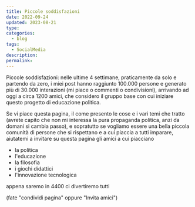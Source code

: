 ```yaml
---
title: Piccole soddisfazioni
date: 2022-09-24
updated: 2023-08-21
type: 
categories:
  - blog
tags:
  - SocialMedia
description: 
permalink: 
---
```


Piccole soddisfazioni: nelle ultime 4 settimane, praticamente da solo e partendo da zero, i miei post hanno raggiunto 100.000 persone e generato più di 30.000 interazioni (mi piace o commenti o condivisioni), arrivando ad oggi a circa 1200 amici, che considero il gruppo base con cui iniziare questo progetto di educazione politica.

Se vi piace questa pagina, il come presento le cose e i vari temi che tratto (avrete capito che non mi interessa la pura propaganda politica, anzi da domani si cambia passo), e sopratutto se vogliamo essere una bella piccola comunità di persone che si rispettano e a cui piaccia a tutti imparare, aiutatemi a invitare su questa pagina gli amici a cui piacciano

- la politica
- l'educazione
- la filosofia
- i giochi didattici
- l'innovazione tecnologica

appena saremo in 4400 ci divertiremo tutti

(fate "condividi pagina" oppure "Invita amici")
